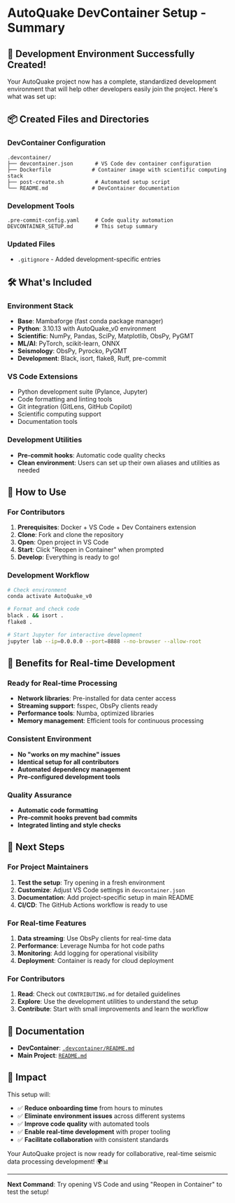 # AutoQuake DevContainer Setup - Summary

## 🎉 Development Environment Successfully Created!

Your AutoQuake project now has a complete, standardized development environment that will help other developers easily join the project. Here's what was set up:

## 📦 Created Files and Directories

### DevContainer Configuration
```
.devcontainer/
├── devcontainer.json       # VS Code dev container configuration
├── Dockerfile             # Container image with scientific computing stack
├── post-create.sh          # Automated setup script
└── README.md              # DevContainer documentation
```

### Development Tools
```
.pre-commit-config.yaml     # Code quality automation
DEVCONTAINER_SETUP.md       # This setup summary
```

### Updated Files
- `.gitignore` - Added development-specific entries

## 🛠️ What's Included

### Environment Stack
- **Base**: Mambaforge (fast conda package manager)
- **Python**: 3.10.13 with AutoQuake_v0 environment
- **Scientific**: NumPy, Pandas, SciPy, Matplotlib, ObsPy, PyGMT
- **ML/AI**: PyTorch, scikit-learn, ONNX
- **Seismology**: ObsPy, Pyrocko, PyGMT
- **Development**: Black, isort, flake8, Ruff, pre-commit

### VS Code Extensions
- Python development suite (Pylance, Jupyter)
- Code formatting and linting tools
- Git integration (GitLens, GitHub Copilot)
- Scientific computing support
- Documentation tools

### Development Utilities
- **Pre-commit hooks**: Automatic code quality checks
- **Clean environment**: Users can set up their own aliases and utilities as needed

## 🚀 How to Use

### For Contributors
1. **Prerequisites**: Docker + VS Code + Dev Containers extension
2. **Clone**: Fork and clone the repository
3. **Open**: Open project in VS Code
4. **Start**: Click "Reopen in Container" when prompted
5. **Develop**: Everything is ready to go!

### Development Workflow
```bash
# Check environment
conda activate AutoQuake_v0

# Format and check code
black . && isort .
flake8 .

# Start Jupyter for interactive development
jupyter lab --ip=0.0.0.0 --port=8888 --no-browser --allow-root
```

## 🌟 Benefits for Real-time Development

### Ready for Real-time Processing
- **Network libraries**: Pre-installed for data center access
- **Streaming support**: fsspec, ObsPy clients ready
- **Performance tools**: Numba, optimized libraries
- **Memory management**: Efficient tools for continuous processing

### Consistent Environment
- **No "works on my machine" issues**
- **Identical setup for all contributors**
- **Automated dependency management**
- **Pre-configured development tools**

### Quality Assurance
- **Automatic code formatting**
- **Pre-commit hooks prevent bad commits**
- **Integrated linting and style checks**

## 🔄 Next Steps

### For Project Maintainers
1. **Test the setup**: Try opening in a fresh environment
2. **Customize**: Adjust VS Code settings in `devcontainer.json`
3. **Documentation**: Add project-specific setup in main README
4. **CI/CD**: The GitHub Actions workflow is ready to use

### For Real-time Features
1. **Data streaming**: Use ObsPy clients for real-time data
2. **Performance**: Leverage Numba for hot code paths
3. **Monitoring**: Add logging for operational visibility
4. **Deployment**: Container is ready for cloud deployment

### For Contributors
1. **Read**: Check out `CONTRIBUTING.md` for detailed guidelines
2. **Explore**: Use the development utilities to understand the setup
3. **Contribute**: Start with small improvements and learn the workflow

## 📖 Documentation

- **DevContainer**: [`.devcontainer/README.md`](.devcontainer/README.md)
- **Main Project**: [`README.md`](README.md)

## 🎯 Impact

This setup will:
- ✅ **Reduce onboarding time** from hours to minutes
- ✅ **Eliminate environment issues** across different systems
- ✅ **Improve code quality** with automated tools
- ✅ **Enable real-time development** with proper tooling
- ✅ **Facilitate collaboration** with consistent standards

Your AutoQuake project is now ready for collaborative, real-time seismic data processing development! 🌍📊

---

**Next Command**: Try opening VS Code and using "Reopen in Container" to test the setup!
